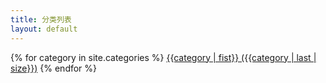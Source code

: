 ```yaml
---
title: 分类列表
layout: default
---
```


{% for category in site.categories %}
	<a href="/category/{{category | first}}.html">{{category | fist}} ({{category | last | size}})</a>
{% endfor %}